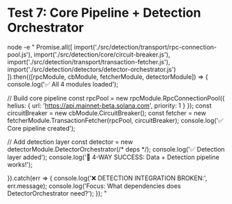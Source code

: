 # Test 7: Core Pipeline + Detection Orchestrator
node -e "
Promise.all([
  import('./src/detection/transport/rpc-connection-pool.js'),
  import('./src/detection/core/circuit-breaker.js'),
  import('./src/detection/transport/transaction-fetcher.js'),
  import('./src/detection/detectors/detector-orchestrator.js')
]).then(([rpcModule, cbModule, fetcherModule, detectorModule]) => {
  console.log('✅ All 4 modules loaded');
  
  // Build core pipeline
  const rpcPool = new rpcModule.RpcConnectionPool({
    helius: { url: 'https://api.mainnet-beta.solana.com', priority: 1 }
  });
  const circuitBreaker = new cbModule.CircuitBreaker();
  const fetcher = new fetcherModule.TransactionFetcher(rpcPool, circuitBreaker);
  console.log('✅ Core pipeline created');
  
  // Add detection layer
  const detector = new detectorModule.DetectorOrchestrator(/* deps */);
  console.log('✅ Detection layer added');
  console.log('🎯 4-WAY SUCCESS: Data + Detection pipeline works!');
  
}).catch(err => {
  console.log('❌ DETECTION INTEGRATION BROKEN:', err.message);
  console.log('Focus: What dependencies does DetectorOrchestrator need?');
});
"
